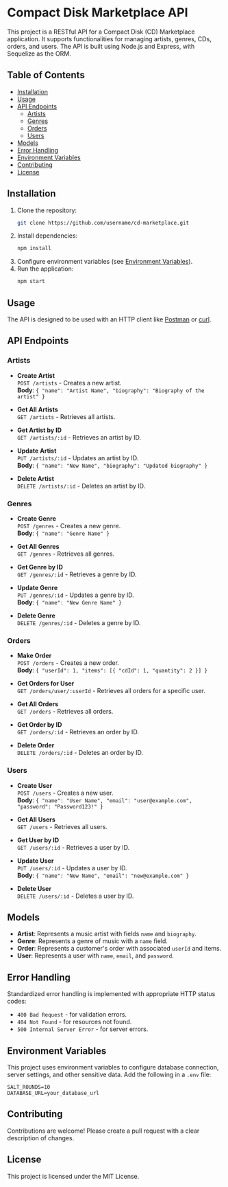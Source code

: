 # Compact Disk Marketplace API

This project is a RESTful API for a Compact Disk (CD) Marketplace application. It supports functionalities for managing artists, genres, CDs, orders, and users. The API is built using Node.js and Express, with Sequelize as the ORM.

## Table of Contents

- [Installation](#installation)
- [Usage](#usage)
- [API Endpoints](#api-endpoints)
  - [Artists](#artists)
  - [Genres](#genres)
  - [Orders](#orders)
  - [Users](#users)
- [Models](#models)
- [Error Handling](#error-handling)
- [Environment Variables](#environment-variables)
- [Contributing](#contributing)
- [License](#license)

## Installation

1. Clone the repository:
   ```bash
   git clone https://github.com/username/cd-marketplace.git
   ```
2. Install dependencies:
   ```bash
   npm install
   ```
3. Configure environment variables (see [Environment Variables](#environment-variables)).
4. Run the application:
   ```bash
   npm start
   ```

## Usage

The API is designed to be used with an HTTP client like [Postman](https://www.postman.com/) or [curl](https://curl.se/).

## API Endpoints

### Artists
- **Create Artist**  
  `POST /artists` - Creates a new artist.  
  **Body**: `{ "name": "Artist Name", "biography": "Biography of the artist" }`

- **Get All Artists**  
  `GET /artists` - Retrieves all artists.

- **Get Artist by ID**  
  `GET /artists/:id` - Retrieves an artist by ID.

- **Update Artist**  
  `PUT /artists/:id` - Updates an artist by ID.  
  **Body**: `{ "name": "New Name", "biography": "Updated biography" }`

- **Delete Artist**  
  `DELETE /artists/:id` - Deletes an artist by ID.

### Genres
- **Create Genre**  
  `POST /genres` - Creates a new genre.  
  **Body**: `{ "name": "Genre Name" }`

- **Get All Genres**  
  `GET /genres` - Retrieves all genres.

- **Get Genre by ID**  
  `GET /genres/:id` - Retrieves a genre by ID.

- **Update Genre**  
  `PUT /genres/:id` - Updates a genre by ID.  
  **Body**: `{ "name": "New Genre Name" }`

- **Delete Genre**  
  `DELETE /genres/:id` - Deletes a genre by ID.

### Orders
- **Make Order**  
  `POST /orders` - Creates a new order.  
  **Body**: `{ "userId": 1, "items": [{ "cdId": 1, "quantity": 2 }] }`

- **Get Orders for User**  
  `GET /orders/user/:userId` - Retrieves all orders for a specific user.

- **Get All Orders**  
  `GET /orders` - Retrieves all orders.

- **Get Order by ID**  
  `GET /orders/:id` - Retrieves an order by ID.

- **Delete Order**  
  `DELETE /orders/:id` - Deletes an order by ID.

### Users
- **Create User**  
  `POST /users` - Creates a new user.  
  **Body**: `{ "name": "User Name", "email": "user@example.com", "password": "Password123!" }`

- **Get All Users**  
  `GET /users` - Retrieves all users.

- **Get User by ID**  
  `GET /users/:id` - Retrieves a user by ID.

- **Update User**  
  `PUT /users/:id` - Updates a user by ID.  
  **Body**: `{ "name": "New Name", "email": "new@example.com" }`

- **Delete User**  
  `DELETE /users/:id` - Deletes a user by ID.

## Models

- **Artist**: Represents a music artist with fields `name` and `biography`.
- **Genre**: Represents a genre of music with a `name` field.
- **Order**: Represents a customer's order with associated `userId` and items.
- **User**: Represents a user with `name`, `email`, and `password`.

## Error Handling

Standardized error handling is implemented with appropriate HTTP status codes:
- `400 Bad Request` - for validation errors.
- `404 Not Found` - for resources not found.
- `500 Internal Server Error` - for server errors.

## Environment Variables

This project uses environment variables to configure database connection, server settings, and other sensitive data. Add the following in a `.env` file:

```plaintext
SALT_ROUNDS=10
DATABASE_URL=your_database_url
```

## Contributing

Contributions are welcome! Please create a pull request with a clear description of changes.

## License

This project is licensed under the MIT License.
